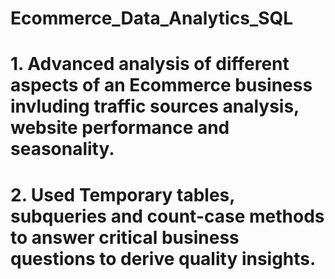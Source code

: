 # Ecommerce_Data_Analytics_SQL
# 1. Advanced analysis of different aspects of an Ecommerce business invluding traffic sources analysis, website performance and seasonality.
# 2. Used Temporary tables, subqueries and count-case methods to answer critical business questions to derive quality insights.
